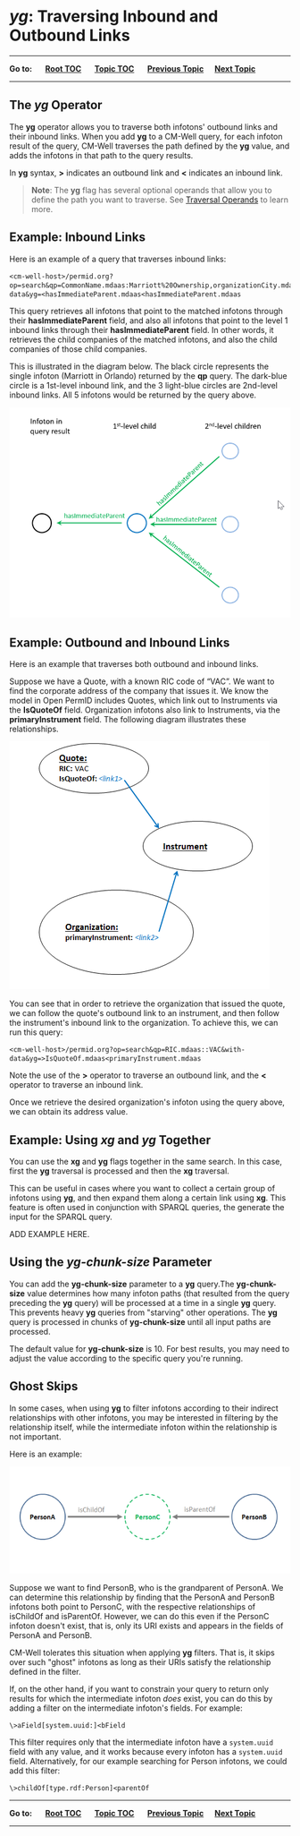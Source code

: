 # *yg*: Traversing Inbound and Outbound Links

----

**Go to:** &nbsp;&nbsp;&nbsp;&nbsp; [**Root TOC**](CM-Well.RootTOC.TOC.md) &nbsp;&nbsp;&nbsp;&nbsp; [**Topic TOC**](API.Traversal.TOC.md) &nbsp;&nbsp;&nbsp;&nbsp; [**Previous Topic**](API.Traversal.xg.md)&nbsp;&nbsp;&nbsp;&nbsp; [**Next Topic**](API.Traversal.gqp.md)  

----

## The *yg* Operator ##

The **yg** operator allows you to traverse both infotons' outbound links and their inbound links. When you add **yg** to a CM-Well query, for each infoton result of the query, CM-Well traverses the path defined by the **yg** value, and adds the infotons in that path to the query results.

In **yg** syntax, **>** indicates an outbound link and **<** indicates an inbound link.

>**Note**: The **yg** flag has several optional operands that allow you to define the path you want to traverse. See [Traversal Operands](API.Traversal.Operands.md) to learn more.

## Example: Inbound Links ##

Here is an example of a query that traverses inbound links:

    <cm-well-host>/permid.org?op=search&qp=CommonName.mdaas:Marriott%20Ownership,organizationCity.mdaas:Orlando&format=ttl&with-data&yg=<hasImmediateParent.mdaas<hasImmediateParent.mdaas

This query retrieves all infotons that point to the matched infotons through their **hasImmediateParent** field, and also all infotons that point to the level 1 inbound links through their **hasImmediateParent** field. In other words, it retrieves the child companies of the matched infotons, and also the child companies of those child companies. 

This is illustrated in the diagram below. The black circle represents the single infoton (Marriott in Orlando) returned by the **qp** query. The dark-blue circle is a 1st-level inbound link, and the 3 light-blue circles are 2nd-level inbound links. All 5 infotons would be returned by the query above.

<img src="./_Images/YgInboundLinks.png">

## Example: Outbound and Inbound Links ##

Here is an example that traverses both outbound and inbound links.

Suppose we have a Quote, with a known RIC code of “VAC”. We want to find the corporate address of the company that issues it. We know the model in Open PermID includes Quotes, which link out to Instruments via the **IsQuoteOf** field. Organization infotons also link to Instruments, via the **primaryInstrument** field. The following diagram illustrates these relationships.

<img src="./_Images/Instrument-Inbound-Outbound-Links.png">

You can see that in order to retrieve the organization that issued the quote, we can follow the quote's outbound link to an instrument, and then follow the instrument's inbound link to the organization. To achieve this, we can run this query:

    <cm-well-host>/permid.org?op=search&qp=RIC.mdaas::VAC&with-data&yg=>IsQuoteOf.mdaas<primaryInstrument.mdaas
    
Note the use of the **>** operator to traverse an outbound link, and the **<** operator to traverse an inbound link.

Once we retrieve the desired organization's infoton using the query above, we can obtain its address value.

## Example: Using *xg* and *yg* Together ##

You can use the **xg** and **yg** flags together in the same search. In this case, first the **yg** traversal is processed and then the **xg** traversal.

This can be useful in cases where you want to collect a certain group of infotons using **yg**, and then expand them along a certain link using **xg**. This feature is often used in conjunction with SPARQL queries, the generate the input for the SPARQL query.

ADD EXAMPLE HERE.

## Using the *yg-chunk-size* Parameter ##

You can add the **yg-chunk-size** parameter to a  **yg** query.The **yg-chunk-size** value determines how many infoton paths (that resulted from the query preceding the **yg** query) will be processed at a time in a single **yg** query. This prevents heavy **yg** queries from "starving" other operations. 
The **yg** query is processed in chunks of **yg-chunk-size** until all input paths are processed.

The default value for **yg-chunk-size** is 10. For best results, you may need to adjust the value according to the specific query you're running.

## Ghost Skips ##

In some cases, when using **yg** to filter infotons according to their indirect relationships with other infotons, you may be interested in filtering by the relationship itself, while the intermediate infoton within the relationship is not important.

Here is an example:

<img src="./_Images/yg-ghost-skips.png"> 

Suppose we want to find PersonB, who is the grandparent of PersonA. We can determine this relationship by finding that the PersonA and PersonB infotons both point to PersonC, with the respective relationships of isChildOf and isParentOf. However, we can do this even if the PersonC infoton doesn't exist, that is, only its URI exists and appears in the fields of PersonA and PersonB.

CM-Well tolerates this situation when applying **yg** filters. That is, it skips over such "ghost" infotons as long as their URIs satisfy the relationship defined in the filter.

If, on the other hand, if you want to constrain your query to return only results for which the intermediate infoton *does* exist, you can do this by adding a filter on the intermediate infoton's fields. For example:

    \>aField[system.uuid:]<bField

This filter requires only that the intermediate infoton have a ```system.uuid``` field with any value, and it works because every infoton has a ```system.uuid``` field. Alternatively, for our example searching for Person infotons, we could add this filter:

    \>childOf[type.rdf:Person]<parentOf

----

**Go to:** &nbsp;&nbsp;&nbsp;&nbsp; [**Root TOC**](CM-Well.RootTOC.TOC.md) &nbsp;&nbsp;&nbsp;&nbsp; [**Topic TOC**](API.Traversal.TOC.md) &nbsp;&nbsp;&nbsp;&nbsp; [**Previous Topic**](API.Traversal.xg.md)&nbsp;&nbsp;&nbsp;&nbsp; [**Next Topic**](API.Traversal.gqp.md)  

----
